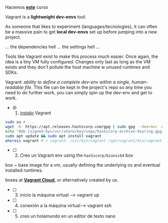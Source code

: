 Hacemos [**este**](https://dev.to/carltonupp/vagrant-101-35pj) curso

Vagrant is a **lightweight dev-envs** tool.

As someone that likes to experiment (languages/tecnologies), it can often be a massive pain to get **local dev-envs** set up before jumping into a new project.

... the dependencies hell ... the settings hell ... 

Tools like Vagrant exist to make this process much easier. Once again, the idea is a tiny VM fully configured. Changes only last as long as the VM exists and they don't pollute the host machine w unused runtimes and SDKs.

Vagrant: *ability to define a complete dev-env within a single, human-readable file*. This file can be kept in the project's repo so any time you need to do further work, you can simply spin up the dev-env and get to work.

- [x] 1. [instalo](https://developer.hashicorp.com/vagrant/install#linux) Vagrant 

```sh
sudo su # ...
wget -O- https://apt.releases.hashicorp.com/gpg | sudo gpg --dearmor -o /usr/share/keyrings/hashicorp-archive-keyring.gpg
echo "deb [signed-by=/usr/share/keyrings/hashicorp-archive-keyring.gpg] https://apt.releases.hashicorp.com $(lsb_release -cs) main" | sudo tee /etc/apt/sources.list.d/hashicorp.list
sudo apt update && sudo apt install vagrant
whereis vagrant # > vagrant: /usr/bin/vagrant /opt/vagrant/bin/vagrant
```

- [ ] 2. Creo un Vagrant env using the `hashicorp/bionic64` box

box ~ base image for a vm, usually defining the underlying os and eventual installed runtimes.

boxes at **[Vagrant Cloud](https://app.vagrantup.com/boxes/search)**, or alternatively created by us.




- [ ] 3. inicio la máquina virtual --> vagrant up
- [ ] 4. conexión a la máquina virtual--> vagrant ssh
- [ ] 5. creo un holamundo en un editor de texto nano



